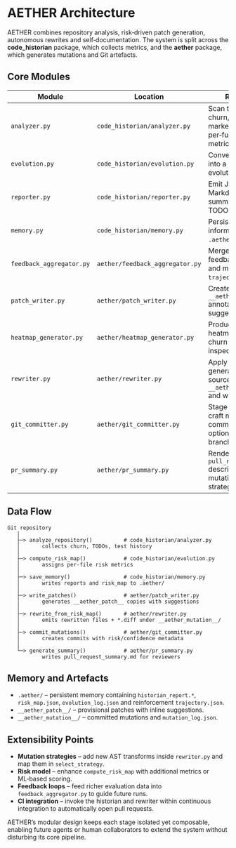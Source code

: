 # AETHER Architecture

AETHER combines repository analysis, risk‑driven patch generation, autonomous rewrites and
self‑documentation.  The system is split across the **code_historian** package, which collects
metrics, and the **aether** package, which generates mutations and Git artefacts.

## Core Modules

| Module | Location | Responsibility |
| --- | --- | --- |
| `analyzer.py` | `code_historian/analyzer.py` | Scan the Git history for churn, track TODO markers and build per‑function edit metrics. |
| `evolution.py` | `code_historian/evolution.py` | Convert historian data into a risk map and evolution suggestions. |
| `reporter.py` | `code_historian/reporter.py` | Emit JSON and Markdown reports summarising churn and TODOs. |
| `memory.py` | `code_historian/memory.py` | Persist reports and risk information into the `.aether/` memory layer. |
| `feedback_aggregator.py` | `aether/feedback_aggregator.py` | Merge reinforcement feedback across runs and maintain `trajectory.json`. |
| `patch_writer.py` | `aether/patch_writer.py` | Create mirror files in `__aether_patch__/` annotated with risk suggestions. |
| `heatmap_generator.py` | `aether/heatmap_generator.py` | Produce an ASCII heatmap of risk versus churn for quick visual inspection. |
| `rewriter.py` | `aether/rewriter.py` | Apply AST strategies to generate mutated sources under `__aether_mutation__/` and write unified diffs. |
| `git_committer.py` | `aether/git_committer.py` | Stage mutated files, craft metadata‑rich commit messages and optionally create branches. |
| `pr_summary.py` | `aether/pr_summary.py` | Render `pull_request_summary.md` describing each mutation, risk score and strategy. |

## Data Flow

```
Git repository
   │
   ├─> analyze_repository()          # code_historian/analyzer.py
   │       collects churn, TODOs, test history
   │
   ├─> compute_risk_map()            # code_historian/evolution.py
   │       assigns per‑file risk metrics
   │
   ├─> save_memory()                 # code_historian/memory.py
   │       writes reports and risk_map to .aether/
   │
   ├─> write_patches()               # aether/patch_writer.py
   │       generates __aether_patch__ copies with suggestions
   │
   ├─> rewrite_from_risk_map()       # aether/rewriter.py
   │       emits rewritten files + *.diff under __aether_mutation__/
   │
   ├─> commit_mutations()            # aether/git_committer.py
   │       creates commits with risk/confidence metadata
   │
   └─> generate_summary()            # aether/pr_summary.py
           writes pull_request_summary.md for reviewers
```

## Memory and Artefacts

* `.aether/` – persistent memory containing `historian_report.*`, `risk_map.json`,
  `evolution_log.json` and reinforcement `trajectory.json`.
* `__aether_patch__/` – provisional patches with inline suggestions.
* `__aether_mutation__/` – committed mutations and `mutation_log.json`.

## Extensibility Points

* **Mutation strategies** – add new AST transforms inside `rewriter.py` and map them
  in `select_strategy`.
* **Risk model** – enhance `compute_risk_map` with additional metrics or ML‑based scoring.
* **Feedback loops** – feed richer evaluation data into `feedback_aggregator.py` to guide future runs.
* **CI integration** – invoke the historian and rewriter within continuous integration to
  automatically open pull requests.

AETHER’s modular design keeps each stage isolated yet composable, enabling future
agents or human collaborators to extend the system without disturbing its core pipeline.
